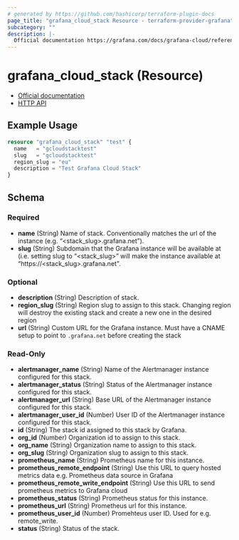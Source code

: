 ```yaml
---
# generated by https://github.com/hashicorp/terraform-plugin-docs
page_title: "grafana_cloud_stack Resource - terraform-provider-grafana"
subcategory: ""
description: |-
  Official documentation https://grafana.com/docs/grafana-cloud/reference/cloud-api/#stacks/HTTP API https://grafana.com/docs/grafana/latest/http_api/stack/
---
```


# grafana_cloud_stack (Resource)

* [Official documentation](https://grafana.com/docs/grafana-cloud/reference/cloud-api/#stacks/)
* [HTTP API](https://grafana.com/docs/grafana/latest/http_api/stack/)

## Example Usage

```terraform
resource "grafana_cloud_stack" "test" {
  name   = "gcloudstacktest"
  slug   = "gcloudstacktest"
  region_slug = "eu"
  description = "Test Grafana Cloud Stack"
}
```

<!-- schema generated by tfplugindocs -->
## Schema

### Required

- **name** (String) Name of stack. Conventionally matches the url of the instance (e.g. “<stack_slug>.grafana.net”).
- **slug** (String) Subdomain that the Grafana instance will be available at (i.e. setting slug to “<stack_slug>” will make the instance
available at “https://<stack_slug>.grafana.net".

### Optional

- **description** (String) Description of stack.
- **region_slug** (String) Region slug to assign to this stack.
Changing region will destroy the existing stack and create a new one in the desired region
- **url** (String) Custom URL for the Grafana instance. Must have a CNAME setup to point to `.grafana.net` before creating the stack

### Read-Only

- **alertmanager_name** (String) Name of the Alertmanager instance configured for this stack.
- **alertmanager_status** (String) Status of the Alertmanager instance configured for this stack.
- **alertmanager_url** (String) Base URL of the Alertmanager instance configured for this stack.
- **alertmanager_user_id** (Number) User ID of the Alertmanager instance configured for this stack.
- **id** (String) The stack id assigned to this stack by Grafana.
- **org_id** (Number) Organization id to assign to this stack.
- **org_name** (String) Organization name to assign to this stack.
- **org_slug** (String) Organization slug to assign to this stack.
- **prometheus_name** (String) Prometheus name for this instance.
- **prometheus_remote_endpoint** (String) Use this URL to query hosted metrics data e.g. Prometheus data source in Grafana
- **prometheus_remote_write_endpoint** (String) Use this URL to send prometheus metrics to Grafana cloud
- **prometheus_status** (String) Prometheus status for this instance.
- **prometheus_url** (String) Prometheus url for this instance.
- **prometheus_user_id** (Number) Promehteus user ID. Used for e.g. remote_write.
- **status** (String) Status of the stack.


